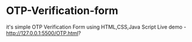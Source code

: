 # OTP-Verification-form
it's simple OTP Verification Form using HTML,CSS,Java Script
Live demo - http://127.0.0.1:5500/OTP.html?
